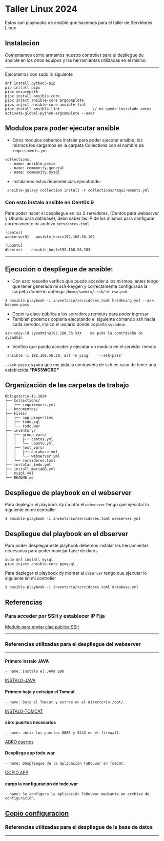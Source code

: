 # Taller Linux 2024
Estos son playbooks de ansible que hacemos para el taller de Servidores Linux

## Instalacion
Comentamos como armamos nuestro controller para el depliegue de ansible en los otros equipos y las herramientas utilizadas en el mismo.

---

Ejecutamos con sudo lo siguiente

```
dnf install python3-pip
pip install pipx
pipx ensurepath
pipx install ansible-core
pipx inject ansible-core argcomplete
pipx inject ansible-core ansible-lint   
pipx install ansible-lint               // no quedo instalado antes
activate-global-python-argcomplete --user
```

## Modulos para poder ejecutar ansible

- Estos modulos debemos instalar para poder ejecutar ansible, los mismos los cargamos en la carpeta Collections con el nombre de `requirements.yml`

```
collections:
  - name: ansible.posix
  - name: community.general
  - name: community.mysql
```
 - Instalamos estas dependencias ejecutando:

```
 ansible-galaxy collection install -r collections/requirements.yml 
```
### Con esto instalo ansible en Cent0s 9

Para poder hacer el despliegue en los 2 servidores, (Centos para webserver y Ubuntu para database), debo saber las IP de los mismos para configurar correcamente mi archivo `servidores-toml` 

```
[centos]
webserver01   ansible_host=192.168.56.102

[ubuntu]
dbserver    ansible_host=192.168.56.103
```


---
## Ejecución o despliegue de ansible:

- Con esto resuelto verifico que puedo acceder a los mismos, antes tengo que tener generada mi ssh-keygen y correctamente configurada la carpeta donde lo obtengo
`/home/sadmin/.ssh/id_rsa.pub`

```
$ ansible-playbook -i inventario/servidores.toml hardening.yml --ask-become-pass
```
- Copio la clave pública a los servidores remotos para poder ingresar
- Tambien podemos copiarla ejecutando el siguiente comando ssh hacia cada servidor, indico el usuario donde copiarla `sysadmin`

```ssh
ssh-copy-id sysadmin@192.168.56.XXX    me pide la contraseña de sysadmin 
```

- Verifico que puedo acceder y ejecutar un modulo en el servidor remoto

```
`ansible -i 192.168.56.20, all -m ping`   `--ask-pass`
```

  `--ask-pass` es para que me pida la contraseña de ssh en caso de tener una establecida **"PASSWORD"**

## Organización de las carpetas de trabajo

```
Obligatorio-TL-2024
├── Collections/
│   └── requiremets.yml
├── Documentos/
├── Files/
│   ├── app.properties
│   ├── todo.sql
│   └── todo.war
├── inventory/
│   ├── group_vars/
│   │   ├── centos.yml
│   │   └── ubuntu.yml
│   ├── host_vars/
│   │   ├── database.yml
│   │   └── webserver.yml
│   └── servidores.toml
├── instalar_todo.yml
├── install_mariaDB.yml
|   mysql.yml
└── README.md

```

## Despliegue de playbook en el webserver

Para deplegar el playbook dy montar el `webserver` tengo que ejecutar lo siguiente en mi controller
```
$ ansible-playbook -i inventario/servidores.toml webserver.yml
```


## Despliegue del playbook en el dbserver

Para poder desplegar este playbook debemos instalar las herramientas necesarias para poder manejar base de datos

```
sudo dnf install mysql
pipx inject ansible-core pymysql
```

Para deplegar el playbook dy montar el `dbserver` tengo que ejecutar lo siguiente en mi controller

```
$ ansible-playbook -i inventario/servidores.toml database.yml
```

## Referencias

### Para acceder por SSH y establecer IP Fija

[Modulo para enviar clae publica SSH](https://docs.ansible.com/ansible/latest/collections/ansible/posix/authorized_key_module.html)

---
### Referencias utilizadas para el despliegue del webserver
---
#### Primero instalo JAVA

    - name: Instalo el JAVA SDK

[INSTALO-JAVA](https://www.geeksforgeeks.org/how-to-install-java-using-ansible-playbook/)

#### Primero bajo y extraigo el Tomcat
    - name: Bajo el Tomcat y extrae en el directorio /opt/.

 [INSTALO-TOMCAT](https://github.com/jmutai/tomcat-ansible/blob/master/tomcat-setup.yml)   

#### abro puertos necesarios

    - name: abrir los puertos 8080 y 8443 en el firewall.

[ABRO puertos](https://docs.ansible.com/ansible/latest/collections/ansible/posix/firewalld_module.html)

#### Despliego app todo.war

    - name: Despliegue de la aplicación ToDo.war en Tomcat.

[COPIO APP](https://docs.ansible.com/ansible/latest/collections/ansible/builtin/copy_module.html#ansible-collections-ansible-builtin-copy-module)

#### cargo la configuración de todo.war

    - name: Se configura la aplicación ToDo.war mediante un archivo de configuración.

[Copio configuracion](https://docs.ansible.com/ansible/latest/collections/ansible/builtin/template_module.html#ansible-collections-ansible-builtin-template-module)
---
### Referencias utilizadas para el despliegue de la base de datos
---